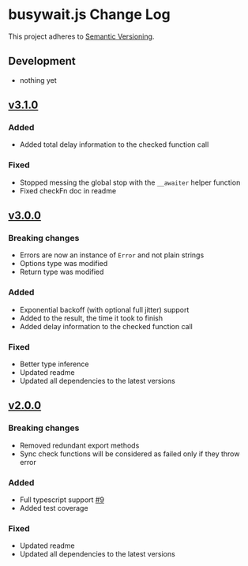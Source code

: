 # busywait.js Change Log
This project adheres to [Semantic Versioning](http://semver.org/).

## Development
-  nothing yet

## [v3.1.0](https://github.com/regevbr/busywait.js/compare/v3.0.0...v3.1.0)
### Added
-  Added total delay information to the checked function call
### Fixed
-  Stopped messing the global stop with the `__awaiter` helper function
-  Fixed checkFn doc in readme

## [v3.0.0](https://github.com/regevbr/busywait.js/compare/v2.0.0...v3.0.0)
### Breaking changes
-  Errors are now an instance of `Error` and not plain strings
-  Options type was modified
-  Return type was modified
### Added
-  Exponential backoff (with optional full jitter) support
-  Added to the result, the time it took to finish
-  Added delay information to the checked function call 
### Fixed
-  Better type inference
-  Updated readme
-  Updated all dependencies to the latest versions

## [v2.0.0](https://github.com/regevbr/busywait.js/compare/v1.1.0...v2.0.0)
### Breaking changes
-  Removed redundant export methods
-  Sync check functions will be considered as failed only if they throw error
### Added
-  Full typescript support [#9](https://github.com/regevbr/busywait.js/issues/9)
-  Added test coverage
### Fixed
-  Updated readme
-  Updated all dependencies to the latest versions 
